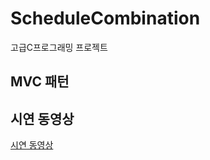 # ScheduleCombination
고급C프로그래밍 프로젝트


## MVC 패턴


## 시연 동영상
<a href="http://kwcommons.kw.ac.kr/em/619c50cd6323c" _blank=Ture>시연 동영상</a>
